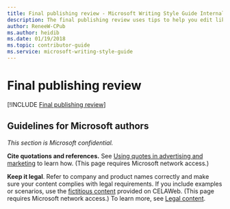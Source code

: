 ```yaml
---
title: Final publishing review - Microsoft Writing Style Guide Internal
description: The final publishing review uses tips to help you edit like a pro, so your final content and design shine.
author: ReneeW-CPub
ms.author: heidib
ms.date: 01/19/2018
ms.topic: contributor-guide
ms.service: microsoft-writing-style-guide
---
```


# Final publishing review

[!INCLUDE [Final publishing review](<~/../includes/final-publishing-review.md>)]

## Guidelines for Microsoft authors

*This section is Microsoft confidential.*

**Cite quotations and references.** See [Using quotes in advertising and marketing](https://microsoft.sharepoint.com/sites/CELAWeb-Marketing/sitepages/marketing-and-advertising-content-quotes.aspx) to learn how. (This page requires Microsoft network access.)

**Keep it legal**. Refer to company and product names correctly and make sure your content complies with legal requirements. If you include examples or scenarios, use the [fictitious content](https://microsoft.sharepoint.com/sites/CELAWeb-Copyrights-Trademarks-And-Patents/SitePages/trademarks-fictitious-names.aspx) provided on CELAWeb. (This page requires Microsoft network access.) To learn more, see [Legal content](~/legal-content/legal-content.md).